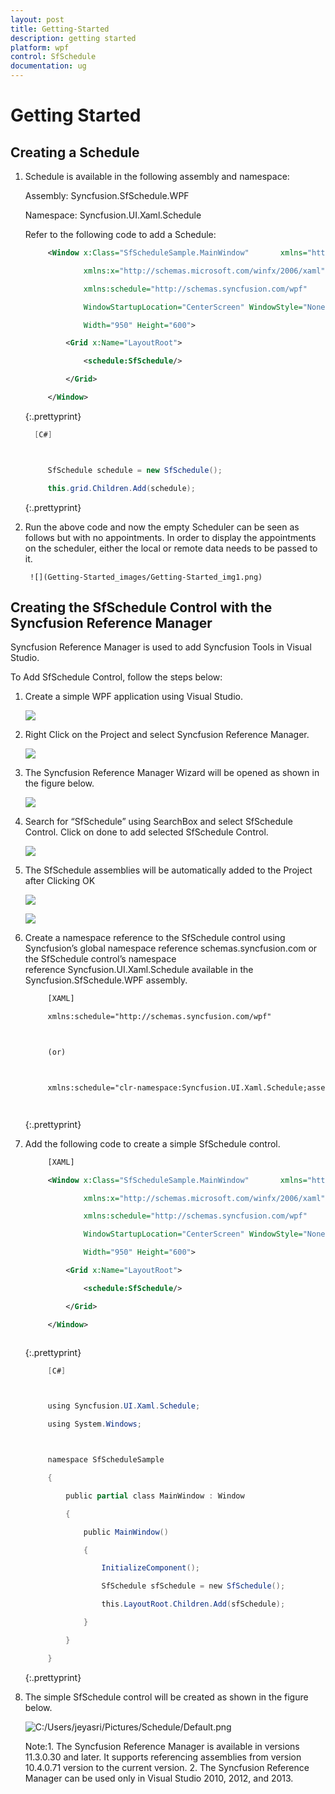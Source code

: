 ```yaml
---
layout: post
title: Getting-Started
description: getting started
platform: wpf
control: SfSchedule
documentation: ug
---
```


# Getting Started

## Creating a Schedule

1. Schedule is available in the following assembly and namespace:

	 Assembly: Syncfusion.SfSchedule.WPF

	 Namespace: Syncfusion.UI.Xaml.Schedule

	 Refer to the following code to add a Schedule:


   ~~~ xml
		<Window x:Class="SfScheduleSample.MainWindow"       xmlns="http://schemas.microsoft.com/winfx/2006/xaml/presentation"

		        xmlns:x="http://schemas.microsoft.com/winfx/2006/xaml"

		        xmlns:schedule="http://schemas.syncfusion.com/wpf"

		        WindowStartupLocation="CenterScreen" WindowStyle="None"

		        Width="950" Height="600">

		    <Grid x:Name="LayoutRoot">

		        <schedule:SfSchedule/>

		    </Grid>

		</Window>

   ~~~
   {:.prettyprint}


   ~~~ cs
	 [C#]



		SfSchedule schedule = new SfSchedule();

		this.grid.Children.Add(schedule);


   ~~~
   {:.prettyprint}


2. Run the above code and now the empty Scheduler can be seen as follows but with no appointments. In order to display the appointments on the scheduler, either the local or remote data needs to be passed to it.





		![](Getting-Started_images/Getting-Started_img1.png)



## Creating the SfSchedule Control with the Syncfusion Reference Manager

Syncfusion Reference Manager is used to add   Syncfusion Tools in Visual Studio.

To Add SfSchedule Control, follow the steps below:

1. Create a simple WPF application using Visual Studio.

	![](Getting-Started_images/Getting-Started_img2.png)



2. Right Click on the Project and select Syncfusion Reference Manager.

	![](Getting-Started_images/Getting-Started_img3.png)



3. The Syncfusion Reference Manager Wizard will be opened as shown in the figure below.

	![](Getting-Started_images/Getting-Started_img4.png)



4.  Search for “SfSchedule” using SearchBox and select SfSchedule Control.  Click on done to add selected SfSchedule Control.

	![](Getting-Started_images/Getting-Started_img5.png)




5. The SfSchedule assemblies will be automatically added to the Project after Clicking OK

	![](Getting-Started_images/Getting-Started_img6.png)



	![](Getting-Started_images/Getting-Started_img7.png)



6. Create a namespace reference to the SfSchedule control using Syncfusion’s global namespace reference schemas.syncfusion.com or the SfSchedule control’s namespace reference Syncfusion.UI.Xaml.Schedule available in the Syncfusion.SfSchedule.WPF assembly.

   ~~~ xml
		[XAML]

		xmlns:schedule="http://schemas.syncfusion.com/wpf"



		(or)



		xmlns:schedule="clr-namespace:Syncfusion.UI.Xaml.Schedule;assembly=Syncfusion.SfSchedule.WPF"




   ~~~
   {:.prettyprint}






7. Add the following code to create a simple SfSchedule control.

   ~~~ xml
		[XAML]

		<Window x:Class="SfScheduleSample.MainWindow"       xmlns="http://schemas.microsoft.com/winfx/2006/xaml/presentation"

		        xmlns:x="http://schemas.microsoft.com/winfx/2006/xaml"

		        xmlns:schedule="http://schemas.syncfusion.com/wpf"

		        WindowStartupLocation="CenterScreen" WindowStyle="None"

		        Width="950" Height="600">

		    <Grid x:Name="LayoutRoot">

		        <schedule:SfSchedule/>

		    </Grid>

		</Window>



   ~~~
   {:.prettyprint}


   ~~~ cs
		[C#]



		using Syncfusion.UI.Xaml.Schedule;

		using System.Windows;



		namespace SfScheduleSample

		{

		    public partial class MainWindow : Window

		    {

		        public MainWindow()

		        {

		            InitializeComponent();

		            SfSchedule sfSchedule = new SfSchedule();

		            this.LayoutRoot.Children.Add(sfSchedule);

		        }

		    }

		}


   ~~~
   {:.prettyprint}


8. The simple SfSchedule control will be created as shown in the figure below.

	![C:/Users/jeyasri/Pictures/Schedule/Default.png](Getting-Started_images/Getting-Started_img8.png)



   Note:1. The Syncfusion Reference Manager is available in versions 11.3.0.30 and later. It supports referencing assemblies from version 10.4.0.71 version to the current version. 2. The Syncfusion Reference Manager can be used only in Visual Studio 2010, 2012, and 2013.



